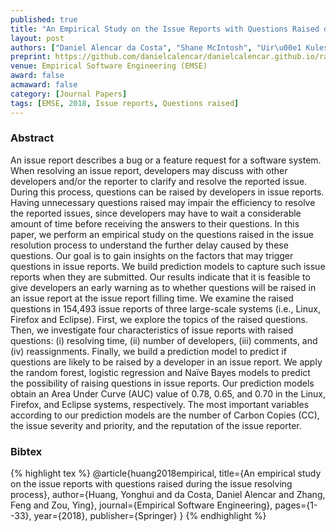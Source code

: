 ```yaml
---
published: true
title: "An Empirical Study on the Issue Reports with Questions Raised during the Issue Resolving Process"
layout: post
authors: ["Daniel Alencar da Costa", "Shane McIntosh", "Uir\u00e1 Kulesza", "Ahmed E. Hassan and Surafel Lemma Abebe"]
preprint: https://github.com/danielcalencar/danielcalencar.github.io/raw/master/papers/EMSE-2018-questions-raised.pdf 
venue: Empirical Software Engineering (EMSE) 
award: false
acmaward: false
category: [Journal Papers]
tags: [EMSE, 2018, Issue reports, Questions raised]
---   
```


### Abstract 

An issue report describes a bug or a feature request for a software system.
When resolving an issue report, developers may discuss with other developers
and/or the reporter to clarify and resolve the reported issue. During this
process, questions can be raised by developers in issue reports. Having
unnecessary questions raised may impair the efficiency to resolve the reported
issues, since developers may have to wait a considerable amount of time before
receiving the answers to their questions. In this paper, we perform an
empirical study on the questions raised in the issue resolution process to
understand the further delay caused by these questions. Our goal is to gain
insights on the factors that may trigger questions in issue reports. We build
prediction models to capture such issue reports when they are submitted. Our
results indicate that it is feasible to give developers an early warning as to
whether questions will be raised in an issue report at the issue report filling
time. We examine the raised questions in 154,493 issue reports of three
large-scale systems (i.e., Linux, Firefox and Eclipse). First, we explore the
topics of the raised questions. Then, we investigate four characteristics of
issue reports with raised questions: (i) resolving time, (ii) number of
developers, (iii) comments, and (iv) reassignments. Finally, we build a
prediction model to predict if questions are likely to be raised by a developer
in an issue report. We apply the random forest, logistic regression and Naïve
Bayes models to predict the possibility of raising questions in issue reports.
Our prediction models obtain an Area Under Curve (AUC) value of 0.78, 0.65, and
0.70 in the Linux, Firefox, and Eclipse systems, respectively. The most
important variables according to our prediction models are the number of Carbon
Copies (CC), the issue severity and priority, and the reputation of the issue
reporter.

### Bibtex 

{% highlight tex %}
@article{huang2018empirical,
  title={An empirical study on the issue reports with questions raised during the issue resolving process},
  author={Huang, Yonghui and da Costa, Daniel Alencar and Zhang, Feng and Zou, Ying},
  journal={Empirical Software Engineering},
  pages={1--33},
  year={2018},
  publisher={Springer}
}
{% endhighlight %}


